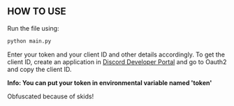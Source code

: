 ## HOW TO USE

Run the file using:
```bash
python main.py
```

Enter your token and your client ID and other details accordingly.
To get the client ID, create an application in [Discord Developer Portal](https://discord.com/developers/applications) and go to Oauth2 and copy the client ID.

**Info: You can put your token in environmental variable named 'token'**

Obfuscated because of skids!
